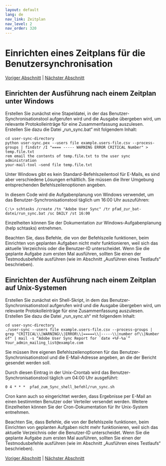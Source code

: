 ```yaml
---
layout: default
lang: de
nav_link: Zeitplan
nav_level: 2
nav_order: 320
---
```


# Einrichten eines Zeitplans für die Benutzersynchronisation


[Voriger Abschnitt](command_line_options.md) \| [Nächster Abschnitt](index.md) 

## Einrichten der Ausführung nach einem Zeitplan unter Windows

Erstellen Sie zunächst eine Stapeldatei, in der das Benutzer-Synchronisationstool aufgerufen wird und die Ausgabe übergeben wird, um relevante Protokolleinträge für eine Zusammenfassung auszulesen. Erstellen Sie dazu die Datei „run_sync.bat“ mit folgendem Inhalt:

	cd user-sync-directory
	python user-sync.pex --users file example.users-file.csv --process-groups | findstr /I "==== ----- WARNING ERROR CRITICAL Number" > temp.file.txt
	rem email the contents of temp.file.txt to the user sync administration
	your-mail-tool –send file temp.file.txt


Unter Windows gibt es kein Standard-Befehlszeilentool für E-Mails, es sind aber verschiedene Lösungen erhältlich.
Sie müssen die Ihrer Umgebung entsprechenden Befehlszeilenoptionen angeben.

In diesem Code wird die Aufgabenplanung von Windows verwendet, um das Benutzer-Synchronisationstool täglich um 16:00 Uhr auszuführen:

	C:\> schtasks /create /tn "Adobe User Sync" /tr pfad_zur_bat-datei/run_sync.bat /sc DAILY /st 16:00

Einzelheiten können Sie der Dokumentation zur Windows-Aufgabenplanung (help schtasks) entnehmen.

Beachten Sie, dass Befehle, die von der Befehlszeile funktionen, beim Einrichten von geplanten Aufgaben nicht mehr funktionieren, weil sich das aktuelle Verzeichnis oder die Benutzer-ID unterscheidet. Wenn Sie die geplante Aufgabe zum ersten Mal ausführen, sollten Sie einen der Testmodusbefehle ausführen (wie im Abschnitt „Ausführen eines Testlaufs“ beschrieben).


## Einrichten der Ausführung nach einem Zeitplan auf Unix-Systemen

Erstellen Sie zunächst ein Shell-Skript, in dem das Benutzer-Synchronisationstool aufgerufen wird und die Ausgabe übergeben wird, um relevante Protokolleinträge für eine Zusammenfassung auszulesen. Erstellen Sie dazu die Datei „run_sync.sh“ mit folgendem Inhalt:

	cd user-sync-directory
	./user-sync --users file example.users-file.csv --process-groups |  grep "CRITICAL\\|WARNING\\|ERROR\\|=====\\|-----\\|number of\\|Number of" | mail -s “Adobe User Sync Report for `date +%F-%a`” 
    Your_admin_mailing_list@example.com


Sie müssen Ihre eigenen Befehlszeilenoptionen für das Benutzer-Synchronisationstool und die E-Mail-Adresse angeben, an die der Bericht gesendet werden soll.

Durch diesen Eintrag in der Unix-Crontab wird das Benutzer-Synchronisationstool täglich um 04:00 Uhr ausgeführt: 

	0 4 * * *  pfad_zum_Sync_shell_befehl/run_sync.sh 

Cron kann auch so eingerichtet werden, dass Ergebnisse per E-Mail an einen bestimmten Benutzer oder Verteiler versendet werden. Weitere Einzelheiten können Sie der Cron-Dokumentation für Ihr Unix-System entnehmen.

Beachten Sie, dass Befehle, die von der Befehlszeile funktionen, beim Einrichten von geplanten Aufgaben nicht mehr funktionieren, weil sich das aktuelle Verzeichnis oder die Benutzer-ID unterscheidet. Wenn Sie die geplante Aufgabe zum ersten Mal ausführen, sollten Sie einen der Testmodusbefehle ausführen (wie im Abschnitt „Ausführen eines Testlaufs“ beschrieben).


[Voriger Abschnitt](command_line_options.md) \| [Nächster Abschnitt](index.md) 

